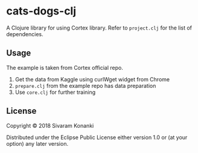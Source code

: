 # cats-dogs-clj

A Clojure library for using Cortex library. Refer to `project.clj` for the list of dependencies.

## Usage

The example is taken from Cortex official repo.
1. Get the data from Kaggle using curlWget widget from Chrome
2. `prepare.clj` from the example repo has data preparation
3. Use `core.clj` for further training

## License

Copyright © 2018 Sivaram Konanki

Distributed under the Eclipse Public License either version 1.0 or (at
your option) any later version.
